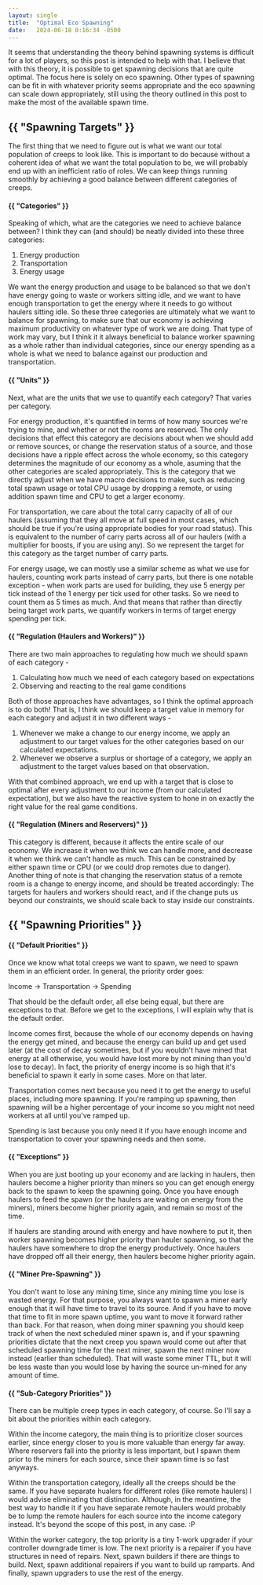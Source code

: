 ```yaml
---
layout: single
title:  "Optimal Eco Spawning"
date:   2024-06-18 0:16:34 -0500
---
```



It seems that understanding the theory behind spawning systems is difficult for a lot of players, so this post is intended to help with that. I believe that with this theory, it is possible to get spawning decisions that are quite optimal. The focus here is solely on eco spawning. Other types of spawning can be fit in with whatever priority seems appropriate and the eco spawning can scale down appropriately, still using the theory outlined in this post to make the most of the available spawn time.

<h2>{{ "Spawning Targets" }}</h2>

The first thing that we need to figure out is what we want our total population of creeps to look like. This is important to do because without a coherent idea of what we want the total population to be, we will probably end up with an inefficient ratio of roles. We can keep things running smoothly by achieving a good balance between different categories of creeps. 

<h4>{{ "Categories" }}</h4>

Speaking of which, what are the categories we need to achieve balance between? I think they can (and should) be neatly divided into these three categories:

1) Energy production<br>
2) Transportation<br>
3) Energy usage

We want the energy production and usage to be balanced so that we don't have energy going to waste or workers sitting idle, and we want to have enough transportation to get the energy where it needs to go without haulers sitting idle. So these three categories are ultimately what we want to balance for spawning, to make sure that our economy is achieving maximum productivity on whatever type of work we are doing. That type of work may vary, but I think it it always beneficial to balance worker spawning as a whole rather than individual categories, since our energy spending as a whole is what we need to balance against our production and transportation.

<h4>{{ "Units" }}</h4>

Next, what are the units that we use to quantify each category? That varies per category.

For energy production, it's quantified in terms of how many sources we're trying to mine, and whether or not the rooms are reserved. The only decisions that effect this category are decisions about when we should add or remove sources, or change the reservation status of a source, and those decisions have a ripple effect across the whole economy, so this category determines the magnitude of our economy as a whole, asuming that the other categories are scaled appropriately. This is the category that we directly adjust when we have macro decisions to make, such as reducing total spawn usage or total CPU usage by dropping a remote, or using addition spawn time and CPU to get a larger economy.

For transportation, we care about the total carry capacity of all of our haulers (assuming that they all move at full speed in most cases, which should be true if you're using appropriate bodies for your road status). This is equivalent to the number of carry parts across all of our haulers (with a multiplier for boosts, if you are using any). So we represent the target for this category as the target number of carry parts.

For energy usage, we can mostly use a similar scheme as what we use for haulers, counting work parts instead of carry parts, but there is one notable exception - when work parts are used for building, they use 5 energy per tick instead of the 1 energy per tick used for other tasks. So we need to count them as 5 times as much. And that means that rather than directly being target work parts, we quantify workers in terms of target energy spending per tick.

<h4>{{ "Regulation (Haulers and Workers)" }}</h4>

There are two main approaches to regulating how much we should spawn of each category -

1) Calculating how much we need of each category based on expectations<br>
2) Observing and reacting to the real game conditions

Both of those approaches have advantages, so I think the optimal approach is to do both! That is, I think we should keep a target value in memory for each category and adjust it in two different ways -

1) Whenever we make a change to our energy income, we apply an adjustment to our target values for the other categories based on our calculated expectations.<br>
2) Whenever we observe a surplus or shortage of a category, we apply an adjustment to the target values based on that observation.

With that combined approach, we end up with a target that is close to optimal after every adjustment to our income (from our calculated expectation), but we also have the reactive system to hone in on exactly the right value for the real game conditions.

<h4>{{ "Regulation (Miners and Reservers)" }}</h4>

This category is different, because it affects the entire scale of our economy. We increase it when we think we can handle more, and decrease it when we think we can't handle as much. This can be constrained by either spawn time or CPU (or we could drop remotes due to danger). Another thing of note is that changing the reservation status of a remote room is a change to energy income, and should be treated accordingly: The targets for haulers and workers should react, and if the change puts us beyond our constraints, we should scale back to stay inside our constraints.

<h2>{{ "Spawning Priorities" }}</h2>

<h4>{{ "Default Priorities" }}</h4>

Once we know what total creeps we want to spawn, we need to spawn them in an efficient order. In general, the priority order goes:

Income -> Transportation -> Spending

That should be the default order, all else being equal, but there are exceptions to that. Before we get to the exceptions, I will explain why that is the default order.

Income comes first, because the whole of our economy depends on having the energy get mined, and because the energy can build up and get used later (at the cost of decay sometimes, but if you wouldn't have mined that energy at all otherwise, you would have lost more by not mining than you'd lose to decay). In fact, the priority of energy income is so high that it's beneficial to spawn it early in some cases. More on that later.

Transportation comes next because you need it to get the energy to useful places, including more spawning. If you're ramping up spawning, then spawning will be a higher percentage of your income so you might not need workers at all until you've ramped up.

Spending is last because you only need it if you have enough income and transportation to cover your spawning needs and then some.

<h4>{{ "Exceptions" }}</h4>

When you are just booting up your economy and are lacking in haulers, then haulers become a higher priority than miners so you can get enough energy back to the spawn to keep the spawning going. Once you have enough haulers to feed the spawn (or the haulers are waiting on energy from the miners), miners become higher priority again, and remain so most of the time.

If haulers are standing around with energy and have nowhere to put it, then worker spawning becomes higher priority than hauler spawning, so that the haulers have somewhere to drop the energy productively. Once haulers have dropped off all their energy, then haulers become higher priority again.

<h4>{{ "Miner Pre-Spawning" }}</h4>

You don't want to lose any mining time, since any mining time you lose is wasted energy. For that purpose, you always want to spawn a miner early enough that it will have time to travel to its source. And if you have to move that time to fit in more spawn uptime, you want to move it forward rather than back. For that reason, when doing miner spawning you should keep track of when the next scheduled miner spawn is, and if your spawning priorities dictate that the next creep you spawn would come out after that scheduled spawning time for the next miner, spawn the next miner now instead (earlier than scheduled). That will waste some miner TTL, but it will be less waste than you would lose by having the source un-mined for any amount of time.

<h4>{{ "Sub-Category Priorities" }}</h4>

There can be multiple creep types in each category, of course. So I'll say a bit about the priorities within each category.

Within the income category, the main thing is to prioritize closer sources earlier, since energy closer to you is more valuable than energy far away. Where reservers fall into the priority is less important, but I spawn them prior to the miners for each source, since their spawn time is so fast anyways.

Within the transportation category, ideally all the creeps should be the same. If you have separate hualers for different roles (like remote haulers) I would advise eliminating that distinction. Although, in the meantime, the best way to handle it if you have separate remote haulers would probably be to lump the remote haulers for each source into the income category instead. It's beyond the scope of this post, in any case. :P

Within the worker category, the top priority is a tiny 1-work upgrader if your controller downgrade timer is low. The next priority is a repairer if you have structures in need of repairs. Next, spawn builders if there are things to build. Next, spawn additional repairers if you want to build up ramparts. And finally, spawn upgraders to use the rest of the energy.